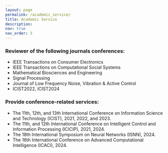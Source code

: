```yaml
---
layout: page
permalink: /academic_service/
title: Academic Service
description: 
nav: true
nav_order: 3
---
```


### Reviewer of the following journals conferences:

- IEEE Transactions on Consumer Electronics
- IEEE Transactions on Computational Social Systems
- Mathematical Biosciences and Engineering
- Signal Processing
- Journal of Low Frequency Noise, Vibration & Active Control
- ICIST2022, ICIST2024



### Provide conference-related services:

- The 11th, 12th, and 13th International Conference on Information Science and Technology (ICIST), 2021, 2022, and 2023.
- The 11th, and 12th International Conference on Intelligent Control and Information Processing (ICICIP), 2021, 2024.
- The 18th International Symposium on Neural Networks (ISNN), 2024.
- The 16th International Conference on Advanced Computational Intelligence (ICACI), 2024.
